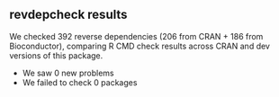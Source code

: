## revdepcheck results

We checked 392 reverse dependencies (206 from CRAN + 186 from Bioconductor), comparing R CMD check results across CRAN and dev versions of this package.

 * We saw 0 new problems
 * We failed to check 0 packages

